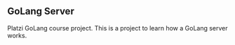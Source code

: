 ## GoLang Server
Platzi GoLang course project. This is a project to learn how a GoLang server works.